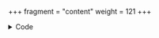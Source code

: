 +++
fragment = "content"
weight = 121
+++

<details><summary>Code</summary>
```
+++
fragment = "member"
#disabled = false
date = "2017-10-17"
weight = 120
#background = "dark"

title = "Members fragment - Multiple members"
+++
```
</details>

